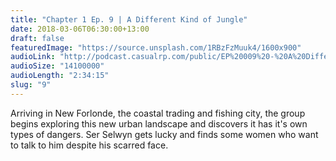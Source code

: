 ```yaml
---
title: "Chapter 1 Ep. 9 | A Different Kind of Jungle"
date: 2018-03-06T06:30:00+13:00
draft: false
featuredImage: "https://source.unsplash.com/1RBzFzMuuk4/1600x900"
audioLink: "http://podcast.casualrp.com/public/EP%20009%20-%20A%20Different%20Kind%20of%20Jungle.mp3"
audioSize: "14100000"
audioLength: "2:34:15"
slug: "9"
---
```


Arriving in New Forlonde, the coastal trading and fishing city, the group begins exploring this new urban landscape and discovers it has it's own types of dangers. Ser Selwyn gets lucky and finds some women who want to talk to him despite his scarred face.
